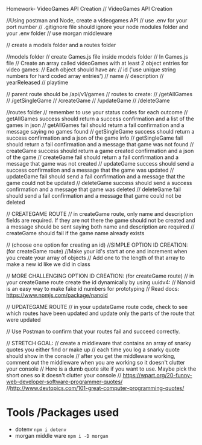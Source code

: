 Homework- VideoGames API Creation
// VideoGames API Creation

//Using postman and Node, create a videogames API
// use .env for your port number
// .gitignore file should ignore your node modules folder and your .env folder
// use morgan middleware

// create a models folder and a routes folder

//models folder
// create Games.js file inside models folder
// In Games.js file
// Create an array called videoGames with at least 2 object entries for video games:
// Each object should have an:
// id ('use unique string numbers for hard coded array entries')
// name
// description
// yearReleased
// playtime

// parent route should be /api/v1/games
// routes to create:
// /getAllGames
// /getSingleGame
// /createGame
// /updateGame
// /deleteGame

//routes folder
// remember to use your status codes for each outcome
// getAllGames success should return a success confirmation and a list of the games in json
// getAllGames fail should return a fail confirmation and a message saying no games found
// getSingleGame success should return a success confirmation and a json of the game info
// getSingleGame fail should return a fail confirmation and a message that game was not found
// createGame success should return a game created confirmation and a json of the game
// createGame fail should return a fail confirmation and a message that game was not created
// updateGame success should send a success confirmation and a message that the game was updated
// updateGame fail should send a fail confirmation and a message that the game could not be updated
// deleteGame success should send a success confirmation and a message that game was deleted
// deleteGame fail should send a fail confirmation and a message that game could not be deleted

// CREATEGAME ROUTE
// in createGame route, only name and description fields are required. If they are not there the game should not be created and a message should be sent saying both name and description are required
// createGame should fail if the game name already exists

// (choose one option for creating an id)
//SIMPLE OPTION ID CREATION: (for createGame route)
//Make your id's start at one and increment when you create your array of objects
// Add one to the length of that array to make a new id like we did in class

// MORE CHALLENGING OPTION ID CREATION: (for createGame route)
// in your createGame route create the id dynamically by using uuidv4:
// Nanoid is an easy way to make fake id numbers for prototyping
// Read docs: https://www.npmjs.com/package/nanoid

// UPDATEGAME ROUTE
// in your updateGame route code, check to see which routes have been updated and update only the parts of the route that were updated

// Use Postman to confirm that your routes fail and succeed correctly.

// STRETCH GOAL:
// create a middleware that contains an array of snarky quotes you either find or make up
// each time you log a snarky quote should show in the console
// after you get the middleware working, comment out the middleware when you are working so it doesn't clutter your console
// Here is a dumb quote site if you want to use. Maybe pick the short ones so it doesn't clutter your console
// https://wpart.org/20-funny-web-developer-software-programmer-quotes/
//http://www.devtopics.com/101-great-computer-programming-quotes/

# Tools /Packages used

- dotenv `npm i dotenv`
- morgan middle ware `npm i -D morgan`